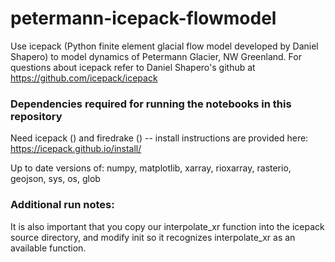 # petermann-icepack-flowmodel
Use icepack (Python finite element glacial flow model developed by Daniel Shapero) to model dynamics of Petermann Glacier, NW Greenland. For questions about icepack refer to Daniel Shapero's github at https://github.com/icepack/icepack



### Dependencies required for running the notebooks in this repository
Need icepack () and firedrake () -- install instructions are provided here: https://icepack.github.io/install/

Up to date versions of: numpy, matplotlib, xarray, rioxarray, rasterio, geojson, sys, os, glob



### Additional run notes:
It is also important that you copy our interpolate_xr function into the icepack source directory, and modify init so it recognizes interpolate_xr as an available function.

